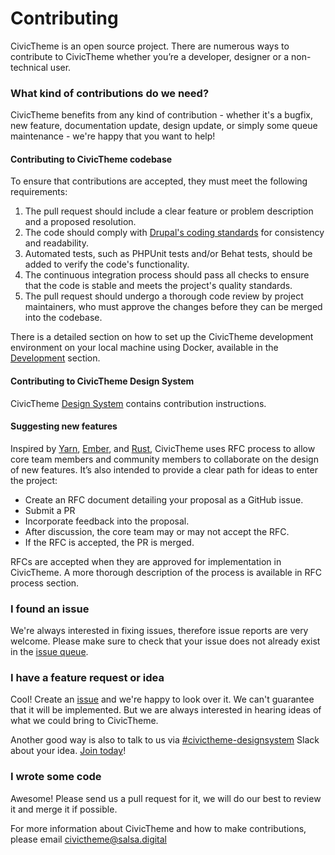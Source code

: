 # Contributing

CivicTheme is an open source project. There are numerous ways to contribute to CivicTheme whether you’re a developer, designer or a non-technical user.

### What kind of contributions do we need?

CivicTheme benefits from any kind of contribution - whether it's a bugfix, new feature, documentation update, design update, or simply some queue maintenance - we're happy that you want to help!

#### Contributing to CivicTheme codebase

To ensure that contributions are accepted, they must meet the following requirements:

1. The pull request should include a clear feature or problem description and a proposed resolution.
2. The code should comply with [Drupal's coding standards](https://www.drupal.org/docs/develop/standards) for consistency and readability.
3. Automated tests, such as PHPUnit tests and/or Behat tests, should be added to verify the code's functionality.
4. The continuous integration process should pass all checks to ensure that the code is stable and meets the project's quality standards.
5. The pull request should undergo a thorough code review by project maintainers, who must approve the changes before they can be merged into the codebase.

There is a detailed section on how to set up the CivicTheme development environment on your local machine using Docker, available in the [Development](https://docs.civictheme.io/development/overview) section.

#### Contributing to CivicTheme Design System

CivicTheme [Design System](https://www.civictheme.io/figma) contains contribution instructions.

#### Suggesting new features

Inspired by [Yarn](https://github.com/yarnpkg/rfcs), [Ember](https://github.com/emberjs/rfcs), and [Rust](https://github.com/rust-lang/rfcs), CivicTheme uses RFC process to allow core team members and community members to collaborate on the design of new features. It’s also intended to provide a clear path for ideas to enter the project:

* Create an RFC document detailing your proposal as a GitHub issue.
* Submit a PR
* Incorporate feedback into the proposal.
* After discussion, the core team may or may not accept the RFC.
* If the RFC is accepted, the PR is merged.

RFCs are accepted when they are approved for implementation in CivicTheme. A more thorough description of the process is available in RFC process section.

### I found an issue

We're always interested in fixing issues, therefore issue reports are very welcome. Please make sure to check that your issue does not already exist in the [issue queue](https://github.com/civictheme/monorepo-drupal/issues).

### I have a feature request or idea

Cool! Create an [issue](https://github.com/civictheme/monorepo-drupal/issues) and we're happy to look over it. We can't guarantee that it will be implemented. But we are always interested in hearing ideas of what we could bring to CivicTheme.

Another good way is also to talk to us via [#civictheme-designsystem](https://drupal.slack.com/archives/C039UV0CQBZ) Slack about your idea. [Join today](https://drupal.slack.com/archives/C039UV0CQBZ)!

### I wrote some code

Awesome! Please send us a pull request for it, we will do our best to review it and merge it if possible.

For more information about CivicTheme and how to make contributions, please email [civictheme@salsa.digital](mailto:civictheme@salsa.digital)
